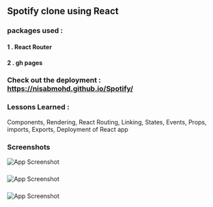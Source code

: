 ## Spotify clone using React
### packages used :
#### 1 . React Router
#### 2 . gh pages
### Check out the deployment : https://nisabmohd.github.io/Spotify/

### Lessons Learned : 
Components, Rendering, React Routing, Linking, States, Events, Props, imports, Exports, Deployment of React app


### Screenshots

![App Screenshot](https://i.ibb.co/Wkv02v8/Screenshot1.png)

<h3>  </h3>


![App Screenshot](https://i.ibb.co/vjKvrdg/Screenshot2.png)

<h3>  </h3>


![App Screenshot](https://i.ibb.co/XzgX8wQ/Screenshot3.png)
